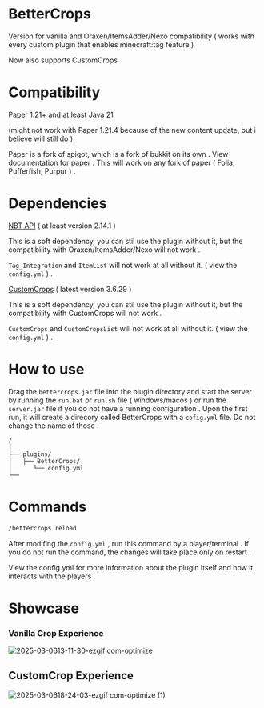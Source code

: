 # BetterCrops

Version for vanilla and Oraxen/ItemsAdder/Nexo compatibility ( works with every custom plugin that enables minecraft:tag feature )

Now also supports CustomCrops 

# Compatibility

Paper 1.21+ and at least Java 21

(might not work with Paper 1.21.4 because of the new content update, but i believe will still do )

Paper is a fork of spigot, which is a fork of bukkit on its own .
View documentation for [paper](https://docs.papermc.io/) .
This will work on any fork of paper ( Folia, Pufferfish, Purpur ) .

# Dependencies

[NBT API](https://www.spigotmc.org/resources/nbt-api.7939/) ( at least version 2.14.1 )

This is a soft dependency, you can stil use the plugin without it, but the compatibility with Oraxen/ItemsAdder/Nexo will not work .

`Tag_Integration`  and `ItemList` will not work at all without it. ( view the `config.yml` ) .

[CustomCrops](https://polymart.org/resource/customcrops.2625) ( latest version 3.6.29 )

This is a soft dependency, you can stil use the plugin without it, but the compatibility with CustomCrops will not work .

`CustomCrops` and `CustomCropsList` will not work at all without it. ( view the `config.yml` ) .

# How to use

Drag the `bettercrops.jar` file into the plugin directory and start the server by running the `run.bat` or `run.sh` file ( windows/macos ) or run the `server.jar` file if you do not have a running configuration .
Upon the first run, it will create a direcory called BetterCrops with a `cofig.yml` file. Do not change the name of those .

```text
/
│
├── plugins/
│   ├── BetterCrops/
│      └── config.yml       
└── 
```

# Commands

```sh
/bettercrops reload
```

After modifing the `config.yml` , run this command by a player/terminal . If you do not run the command, the changes will take place only on restart .

View the config.yml for more information about the plugin itself and how it interacts with the players .

# Showcase


### Vanilla Crop Experience

![2025-03-0613-11-30-ezgif com-optimize](https://github.com/user-attachments/assets/2441cd33-f62d-4d1a-a7e8-79cccf6194cc)

## CustomCrop Experience

![2025-03-0618-24-03-ezgif com-optimize (1)](https://github.com/user-attachments/assets/be7ae290-3137-434f-a49d-1bc2ac84bfdd)




